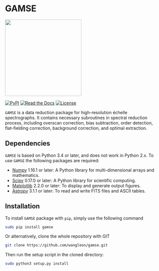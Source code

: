 
GAMSE
=====
<img src="https://github.com/wangleon/gamse/blob/master/docs/images/gamse.svg" width=250>

[![PyPI](https://img.shields.io/pypi/v/gamse.svg)](https://pypi.org/project/gamse/)
[![Read the Docs](https://img.shields.io/readthedocs/gamse.svg)](https://gamse.readthedocs.io/)
[![License](https://img.shields.io/badge/License-Apache%202.0-blue.svg)](https://opensource.org/licenses/Apache-2.0)

`GAMSE` is a data reduction package for high-resolution échelle spectrographs.
It contains necessary subroutines in spectral reduction process, including
overscan correction, bias subtraction, order detection, flat-fielding
correction, background correction, and optimal extraction.

Dependencies
------------
`GAMSE` is based on Python 3.4 or later, and does not work in Python 2.x.
To use `GAMSE` the following packages are required:

* [Numpy](http://www.numpy.org/) 1.16.1 or later: A Python library for
  multi-dimensional arrays and mathematics.
* [Scipy](https://www.scipy.org/) 0.17.0 or later: A Python library for
  scientific computing.
* [Matplotlib](https://matplotlib.org/) 2.2.0 or later: To display and generate
  output figures.
* [Astropy](http://www.astropy.org/) 3.1.1 or later: To read and write FITS
  files and ASCII tables.

Installation
------------
To install `GAMSE` package with `pip`, simply use the following command

```bash
sudo pip install gamse
```

Or alternatively, clone the whole repository with GIT

```bash
git clone https://github.com/wangleon/gamse.git
```

Then run the setup script in the cloned directory:

```bash
sudo python3 setup.py install
```


